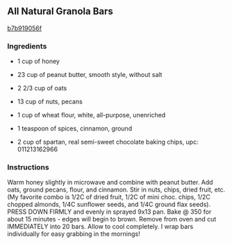 ## All Natural Granola Bars

[b7b919056f](http://www.food.com/recipe/all-natural-granola-bars-292295)

### Ingredients

 - 1 cup of honey

 - 23 cup of peanut butter, smooth style, without salt

 - 2 2/3 cup of oats

 - 13 cup of nuts, pecans

 - 1 cup of wheat flour, white, all-purpose, unenriched

 - 1 teaspoon of spices, cinnamon, ground

 - 2 cup of spartan, real semi-sweet chocolate baking chips, upc: 011213162966

### Instructions

Warm honey slightly in microwave and combine with peanut butter. Add oats, ground pecans, flour, and cinnamon. Stir in nuts, chips, dried fruit, etc. (My favorite combo is 1/2C of dried fruit, 1/2C of mini choc. chips, 1/2C chopped almonds, 1/4C sunflower seeds, and 1/4C ground flax seeds). PRESS DOWN FIRMLY and evenly in sprayed 9x13 pan. Bake @ 350 for about 15 minutes - edges will begin to brown. Remove from oven and cut IMMEDIATELY into 20 bars. Allow to cool completely. I wrap bars individually for easy grabbing in the mornings!